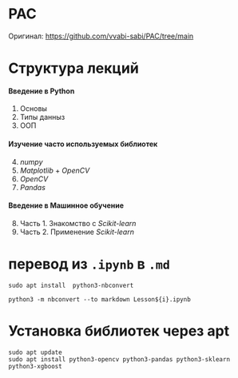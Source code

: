 # PAC
Оригинал: https://github.com/vvabi-sabi/PAC/tree/main

# Структура лекций
#### Введение в Python
1. Основы
2. Типы данныз
3. ООП

#### Изучение часто используемых библиотек
4. *numpy*
5. *Matplotlib* + *OpenCV*
6. *OpenCV*
7. *Pandas*

#### Введение в Машинное обучение
8. Часть 1. Знакомство с *Scikit-learn*
9. Часть 2. Применение *Scikit-learn*

# перевод из `.ipynb` в `.md`
```
sudo apt install  python3-nbconvert

python3 -m nbconvert --to markdown Lesson${i}.ipynb
```
# Установка библиотек через apt
```
sudo apt update
sudo apt install python3-opencv python3-pandas python3-sklearn python3-xgboost
```
